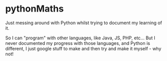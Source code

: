 # pythonMaths
Just messing around with Python whilst trying to document my learning of it.

So I can "program" with other languages, like Java, JS, PHP, etc... But I never documented my progress with those languages,
and Python is different, I just google stuff to make and then try and make it myself - why not!
